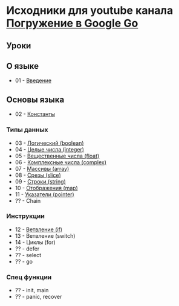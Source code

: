 Исходники для youtube канала [Погружение в Google Go][youtube-channel]
=====

[youtube-channel]: https://www.youtube.com/playlist?list=PLBOo6DBmP5V9CAXxxl6EZxZpMmT_4ZOca

Уроки
-----

## О языке 

* 01 - [Введение](https://www.youtube.com/watch?v=rAiauhDf_zc)

## Основы языка

* 02 - [Константы](https://www.youtube.com/watch?v=JVL84GFSXSA)

### Типы данных

* 03 - [Логический (boolean)](https://www.youtube.com/watch?v=T1QkT1ZYo8A)
* 04 - [Целые числа (integer)](https://www.youtube.com/watch?v=ziMirtJi8FY)
* 05 - [Вещественные числа (float)](https://www.youtube.com/watch?v=-Vy_E6WY1Os)
* 06 - [Комплексные числа (complex)](https://www.youtube.com/watch?v=fSygx3Kad_A)
* 07 - [Массивы (array)](https://www.youtube.com/watch?v=mOSDK6dsOxY)
* 08 - [Срезы (slice)](https://www.youtube.com/watch?v=wOPQ5a1f47A)
* 09 - [Строки (string)](https://www.youtube.com/watch?v=NTNBno1ZQoY)
* 10 - [Отображения (map)](https://www.youtube.com/watch?v=8MT3GYyf8KE)
* 11 - [Указатели (pointer)](https://www.youtube.com/watch?v=wo3ewt7w5X8)
* ?? - Chain

### Инструкции

* 12 - [Ветвление (if)](https://www.youtube.com/watch?v=oxuuFCQAOF8)
* 13 - Ветвление (switch)
* 14 - Циклы (for)
* ?? - defer
* ?? - select
* ?? - go

### Спец функции

* ?? - init, main
* ?? - panic, recover
